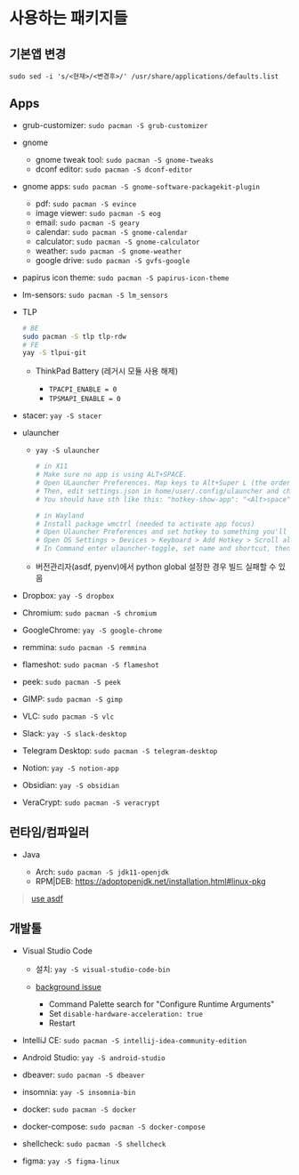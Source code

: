 # 사용하는 패키지들

## 기본앱 변경

`sudo sed -i 's/<현재>/<변경후>/' /usr/share/applications/defaults.list`

## Apps

- grub-customizer: `sudo pacman -S grub-customizer`

- gnome

  - gnome tweak tool: `sudo pacman -S gnome-tweaks`
  - dconf editor: `sudo pacman -S dconf-editor`

- gnome apps: `sudo pacman -S gnome-software-packagekit-plugin`

  - pdf: `sudo pacman -S evince`
  - image viewer: `sudo pacman -S eog`
  - email: `sudo pacman -S geary`
  - calendar: `sudo pacman -S gnome-calendar`
  - calculator: `sudo pacman -S gnome-calculator`
  - weather: `sudo pacman -S gnome-weather`
  - google drive: `sudo pacman -S gvfs-google`

- papirus icon theme: `sudo pacman -S papirus-icon-theme`

- lm-sensors: `sudo pacman -S lm_sensors`

- TLP

  ```sh
  # BE
  sudo pacman -S tlp tlp-rdw
  # FE
  yay -S tlpui-git
  ```

  - ThinkPad Battery (레거시 모듈 사용 해제)

    - `TPACPI_ENABLE = 0`
    - `TPSMAPI_ENABLE = 0`

- stacer: `yay -S stacer`

- ulauncher

  - `yay -S ulauncher`

    ```sh
    # in X11
    # Make sure no app is using ALT+SPACE.
    # Open ULauncher Preferences. Map keys to Alt+Super L (the order is important) and exit ULauncher.
    # Then, edit settings.json in home/user/.config/ulauncher and change Super L to space.
    # You should have sth like this: "hotkey-show-app": "<Alt>space". Save & launch ULauncher.

    # in Wayland
    # Install package wmctrl (needed to activate app focus)
    # Open Ulauncher Preferences and set hotkey to something you'll never use
    # Open OS Settings > Devices > Keyboard > Add Hotkey > Scroll all the way down > Click +
    # In Command enter ulauncher-toggle, set name and shortcut, then click Add
    ```

  - 버전관리자(asdf, pyenv)에서 python global 설정한 경우 빌드 실패할 수 있음

- Dropbox: `yay -S dropbox`

- Chromium: `sudo pacman -S chromium`

- GoogleChrome: `yay -S google-chrome`

- remmina: `sudo pacman -S remmina`

- flameshot: `sudo pacman -S flameshot`

- peek: `sudo pacman -S peek`

- GIMP: `sudo pacman -S gimp`

- VLC: `sudo pacman -S vlc`

- Slack: `yay -S slack-desktop`

- Telegram Desktop: `sudo pacman -S telegram-desktop`

- Notion: `yay -S notion-app`

- Obsidian: `yay -S obsidian`

- VeraCrypt: `sudo pacman -S veracrypt`

## 런타임/컴파일러

- Java

  - Arch: `sudo pacman -S jdk11-openjdk`
  - RPM|DEB: <https://adoptopenjdk.net/installation.html#linux-pkg>

> [use asdf](../README.md#asdf)

## 개발툴

- Visual Studio Code

  - 설치: `yay -S visual-studio-code-bin`

  - [background issue](https://github.com/microsoft/vscode/issues/85452)
    - Command Palette search for "Configure Runtime Arguments"
    - Set `disable-hardware-acceleration: true`
    - Restart

- IntelliJ CE: `sudo pacman -S intellij-idea-community-edition`

- Android Studio: `yay -S android-studio`

- dbeaver: `sudo pacman -S dbeaver`

- insomnia: `yay -S insomnia-bin`

- docker: `sudo pacman -S docker`

- docker-compose: `sudo pacman -S docker-compose`

- shellcheck: `sudo pacman -S shellcheck`

- figma: `yay -S figma-linux`
